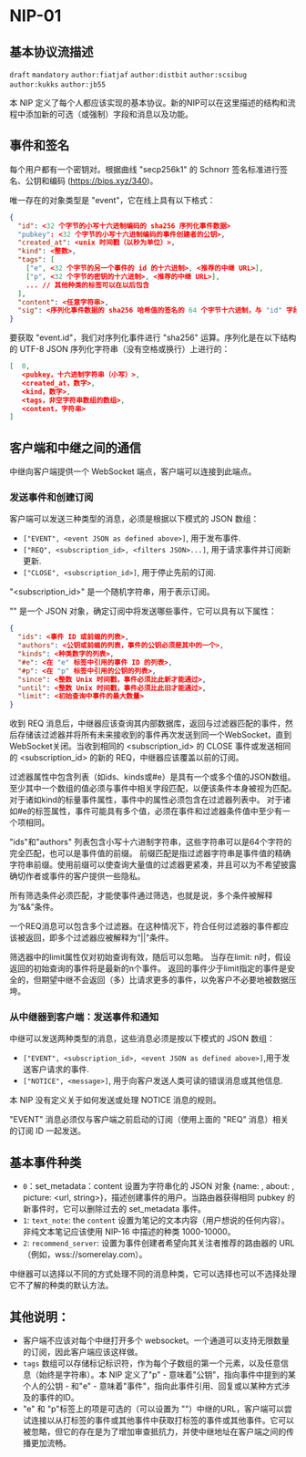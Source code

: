 NIP-01
======

基本协议流描述
-------------------------------

`draft` `mandatory` `author:fiatjaf` `author:distbit` `author:scsibug` `author:kukks` `author:jb55`

本 NIP 定义了每个人都应该实现的基本协议。新的NIP可以在这里描述的结构和流程中添加新的可选（或强制）字段和消息以及功能。

## 事件和签名

每个用户都有一个密钥对。根据曲线 "secp256k1" 的 Schnorr 签名标准进行签名、公钥和编码 (https://bips.xyz/340)。

唯一存在的对象类型是 "event"，它在线上具有以下格式：

```json
{
  "id": <32 个字节的小写十六进制编码的 sha256 序列化事件数据>
  "pubkey": <32 个字节的小写十六进制编码的事件创建者的公钥>,
  "created_at": <unix 时间戳（以秒为单位）>,
  "kind": <整数>,
  "tags": [
    ["e", <32 个字节的另一个事件的 id 的十六进制>, <推荐的中继 URL>],
    ["p", <32 个字节的密钥的十六进制>, <推荐的中继 URL>],
    ... // 其他种类的标签可以在以后包含
  ],
  "content": <任意字符串>,
  "sig": <序列化事件数据的 sha256 哈希值的签名的 64 个字节十六进制，与 "id" 字段相同>
}

```

要获取 "event.id"，我们对序列化事件进行 "sha256" 运算。序列化是在以下结构的 UTF-8 JSON 序列化字符串（没有空格或换行）上进行的：

```json
[  0,
   <pubkey，十六进制字符串（小写）>,
   <created_at，数字>,
   <kind，数字>,
   <tags，非空字符串数组的数组>,
   <content，字符串>
]
```

## 客户端和中继之间的通信

中继向客户端提供一个 WebSocket 端点，客户端可以连接到此端点。

### 发送事件和创建订阅

客户端可以发送三种类型的消息，必须是根据以下模式的 JSON 数组：

  * `["EVENT", <event JSON as defined above>]`, 用于发布事件.
  * `["REQ", <subscription_id>, <filters JSON>...]`, 用于请求事件并订阅新更新.
  * `["CLOSE", <subscription_id>]`, 用于停止先前的订阅.


"<subscription_id>" 是一个随机字符串，用于表示订阅。

"<filters>" 是一个 JSON 对象，确定订阅中将发送哪些事件，它可以具有以下属性：


```json  
{
  "ids": <事件 ID 或前缀的列表>,
  "authors": <公钥或前缀的列表，事件的公钥必须是其中的一个>,
  "kinds": <种类数字的列表>,
  "#e": <在 "e" 标签中引用的事件 ID 的列表>,
  "#p": <在 "p" 标签中引用的公钥的列表>,
  "since": <整数 Unix 时间戳，事件必须比此新才能通过>,
  "until": <整数 Unix 时间戳，事件必须比此旧才能通过>,
  "limit": <初始查询中事件的最大数量>
}
```
  
收到 REQ 消息后，中继器应该查询其内部数据库，返回与过滤器匹配的事件，然后存储该过滤器并将所有未来接收到的事件再次发送到同一个WebSocket，直到WebSocket关闭。当收到相同的 <subscription_id> 的 CLOSE 事件或发送相同的 <subscription_id> 的新的 REQ，中继器应该覆盖以前的订阅。
  
过滤器属性中包含列表（如ids、kinds或#e）是具有一个或多个值的JSON数组。 至少其中一个数组的值必须与事件中相关字段匹配，以便该条件本身被视为匹配。 对于诸如kind的标量事件属性，事件中的属性必须包含在过滤器列表中。 对于诸如#e的标签属性，事件可能具有多个值，必须在事件和过滤器条件值中至少有一个项相同。


"ids"和"authors" 列表包含小写十六进制字符串，这些字符串可以是64个字符的完全匹配，也可以是事件值的前缀。 前缀匹配是指过滤器字符串是事件值的精确字符串前缀。使用前缀可以使查询大量值的过滤器更紧凑，并且可以为不希望披露确切作者或事件的客户提供一些隐私。

所有筛选条件必须匹配，才能使事件通过筛选，也就是说，多个条件被解释为“&&”条件。

一个REQ消息可以包含多个过滤器。在这种情况下，符合任何过滤器的事件都应该被返回，即多个过滤器应被解释为“||”条件。

筛选器中的limit属性仅对初始查询有效，随后可以忽略。 当存在limit: n时，假设返回的初始查询的事件将是最新的n个事件。 返回的事件少于limit指定的事件是安全的，但期望中继不会返回（多）比请求更多的事件，以免客户不必要地被数据压垮。

### 从中继器到客户端：发送事件和通知

中继可以发送两种类型的消息，这些消息必须是按以下模式的 JSON 数组：

  * `["EVENT", <subscription_id>, <event JSON as defined above>]`,用于发送客户请求的事件.
  * `["NOTICE", <message>]`, 用于向客户发送人类可读的错误消息或其他信息.


本 NIP 没有定义关于如何发送或处理 NOTICE 消息的规则。

"EVENT" 消息必须仅与客户端之前启动的订阅（使用上面的 "REQ" 消息）相关的订阅 ID 一起发送。

## 基本事件种类

  - `0`：set_metadata：content 设置为字符串化的 JSON 对象 {name: <username>, about: <string>, picture: <url, string>}，描述创建事件的用户。当路由器获得相同 pubkey 的新事件时，它可以删除过去的 set_metadata 事件。
  - `1`: `text_note`: the `content` 设置为笔记的文本内容（用户想说的任何内容）。非纯文本笔记应该使用 NIP-16 中描述的种类 1000-10000。
  - `2`: `recommend_server`: 设置为事件创建者希望向其关注者推荐的路由器的 URL（例如，wss://somerelay.com）。

中继器可以选择以不同的方式处理不同的消息种类，它可以选择也可以不选择处理它不了解的种类的默认方法。

## 其他说明：

- 客户端不应该对每个中继打开多个 websocket。一个通道可以支持无限数量的订阅，因此客户端应该这样做。
- `tags` 数组可以存储标记标识符，作为每个子数组的第一个元素，以及任意信息（始终是字符串）。本 NIP 定义了"p" - 意味着"公钥"，指向事件中提到的某个人的公钥 - 和"e" - 意味着"事件"，指向此事件引用、回复或以某种方式涉及的事件的ID。
- "e" 和 "p"标签上的<recommended relay URL>项是可选的（可以设置为 ""）中继的URL，客户端可以尝试连接以从打标签的事件或其他事件中获取打标签的事件或其他事件。它可以被忽略，但它的存在是为了增加审查抵抗力，并使中继地址在客户端之间的传播更加流畅。
